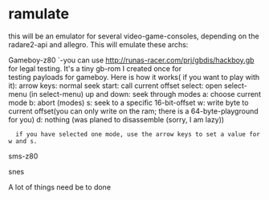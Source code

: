 ramulate
========

this will be an emulator for several video-game-consoles, depending on the radare2-api and allegro.
This will emulate these archs:


Gameboy-z80
  `-you can use http://runas-racer.com/prj/gbdis/hackboy.gb for legal testing. It's a tiny gb-rom I created once for <br>
  testing payloads for gameboy.
    Here is how it works( if you want to play with it):
    arrow keys: normal seek
    start: call current offset
    select: open select-menu
      (in select-menu)
      up and down: seek through modes
      a: choose current mode
      b: abort
      (modes)
      s: seek to a specific 16-bit-offset
      w: write byte to current offset(you can only write on the ram; there is a 64-byte-playground for you)
      d: nothing (was planed to disassemble (sorry, I am lazy))
      
      if you have selected one mode, use the arrow keys to set a value for w and s.

sms-z80

snes


A lot of things need be to done
</p>
